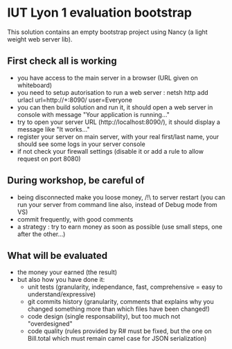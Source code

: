 # IUT Lyon 1 evaluation bootstrap

This solution contains an empty bootstrap project using Nancy (a light weight web server lib).

## First check all is working

- you have access to the main server in a browser (URL given on whiteboard)
- you need to setup autorisation to run a web server : netsh http add urlacl url=http://+:8090/ user=Everyone
- you can then build solution and run it, it should open a web server in console with message "Your application is running..."
- try to open your server URL (http://localhost:8090/), it should display a message like "It works..."
- register your server on main server, with your real first/last name, your should see some logs in your server console
- if not check your firewall settings (disable it or add a rule to allow request on port 8080)

## During workshop, be careful of

- being disconnected make you loose money, /!\ to server restart (you can run your server from command line also, instead of Debug mode from VS)
- commit frequently, with good comments
- a strategy : try to earn money as soon as possible (use small steps, one after the other...)

## What will be evaluated

- the money your earned (the result)
- but also how you have done it:
    - unit tests (granularity, independance, fast, comprehensive = easy to understand/expressive)
	- git commits history (granularity, comments that explains why you changed something more than which files have been changed!)
	- code design (single responsability), but too much not "overdesigned"
	- code quality (rules provided by R# must be fixed, but the one on Bill.total which must remain camel case for JSON serialization)
